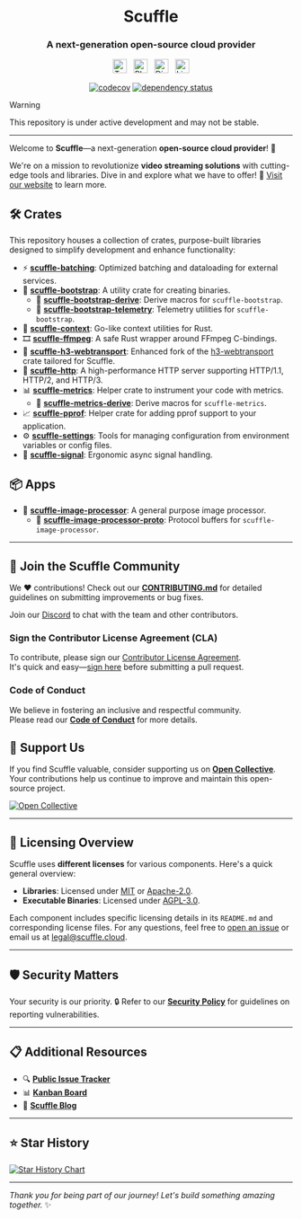 <div align="center">
    <h1>Scuffle</h1>
    <h3>A next-generation open-source cloud provider</h3>
</div>

<p align="center">
    <a href="https://twitter.com/scufflecloud"><img height="25" src="https://img.shields.io/badge/Twitter-000000?style=flat&logo=x&logoColor=white" alt="Twitter"></a>
    &nbsp;
    <a href="https://bsky.app/profile/scuffle.cloud"><img height="25" src="https://img.shields.io/badge/Bluesky-00A0FF?style=flat&logo=bluesky&logoColor=white" alt="Bluesky"></a>
    &nbsp;
    <a href="https://discord.gg/scuffle"><img height="25" src="https://img.shields.io/badge/Discord-5865f2?style=flat&logo=discord&logoColor=white" alt="Discord"></a>
    &nbsp;
    <a href="https://linkedin.com/company/scufflecloud"><img height="25" src="https://img.shields.io/badge/LinkedIn-0A66C2?style=flat&logo=linkedin&logoColor=white" alt="LinkedIn"></a>
</p>

<p align="center">
    <a href="https://codecov.io/gh/ScuffleCloud/scuffle"><img src="https://codecov.io/gh/ScuffleCloud/scuffle/branch/main/graph/badge.svg?token=LJCYSZR4IV" alt="codecov"></a>
    <a href="https://deps.rs/repo/github/ScuffleCloud/scuffle"><img src="https://deps.rs/repo/github/ScuffleCloud/scuffle/status.svg" alt="dependency status"></a>
</p>

> [!WARNING]  
> This repository is under active development and may not be stable.

---

Welcome to **Scuffle**—a next-generation **open-source cloud provider**! 🚀

We're on a mission to revolutionize **video streaming solutions** with cutting-edge tools and libraries. Dive in and explore what we have to offer! 🔗 [Visit our website](https://scuffle.cloud) to learn more.


## 🛠️ Crates

This repository houses a collection of crates, purpose-built libraries designed to simplify development and enhance functionality:

- ⚡ **[scuffle-batching](./crates/batching)**:  Optimized batching and dataloading for external services.
- 🚀 **[scuffle-bootstrap](./crates/bootstrap)**:  A utility crate for creating binaries.
    - 🔧 **[scuffle-bootstrap-derive](./crates/bootstrap/derive)**:  Derive macros for `scuffle-bootstrap`.
    - 🔭 **[scuffle-bootstrap-telemetry](./crates/bootstrap/telemetry)**:  Telemetry utilities for `scuffle-bootstrap`.
- 🧭 **[scuffle-context](./crates/context)**:  Go-like context utilities for Rust.
- 🎞️ **[scuffle-ffmpeg](./crates/ffmpeg)**:  A safe Rust wrapper around FFmpeg C-bindings.
- 📡 **[scuffle-h3-webtransport](./crates/h3-webtransport)**:  Enhanced fork of the [h3-webtransport](https://crates.io/crates/h3-webtransport) crate tailored for Scuffle.
- 🦈 **[scuffle-http](./crates/http)**:  A high-performance HTTP server supporting HTTP/1.1, HTTP/2, and HTTP/3.
- 📊 **[scuffle-metrics](./crates/metrics)**:  Helper crate to instrument your code with metrics.
    - 🔧 **[scuffle-metrics-derive](./crates/metrics/derive)**:  Derive macros for `scuffle-metrics`.
- 📈 **[scuffle-pprof](./crates/pprof)**:  Helper crate for adding pprof support to your application.
- ⚙️ **[scuffle-settings](./crates/settings)**:  Tools for managing configuration from environment variables or config files.
- 📶 **[scuffle-signal](./crates/signal)**:  Ergonomic async signal handling.

## 📦 Apps

- 📸 **[scuffle-image-processor](./apps/image-processor)**:  A general purpose image processor.
    - 🔧 **[scuffle-image-processor-proto](./apps/image-processor/proto)**:  Protocol buffers for `scuffle-image-processor`.

---

## 🤝 Join the Scuffle Community

We ❤️ contributions! Check out our [**CONTRIBUTING.md**](./CONTRIBUTING.md) for detailed guidelines on submitting improvements or bug fixes.

Join our [Discord](https://discord.gg/scuffle) to chat with the team and other contributors.

### Sign the Contributor License Agreement (CLA)

To contribute, please sign our [Contributor License Agreement](./CLA.md).  
It's quick and easy—[sign here](https://cla.scuffle.cloud) before submitting a pull request.

### Code of Conduct

We believe in fostering an inclusive and respectful community.  
Please read our [**Code of Conduct**](./CODE_OF_CONDUCT.md) for more details.

## 💖 Support Us

If you find Scuffle valuable, consider supporting us on [**Open Collective**](https://opencollective.com/scuffle). Your contributions help us continue to improve and maintain this open-source project.

[![Open Collective](https://a11ybadges.com/badge?logo=opencollective)](https://opencollective.com/scuffle)

---

## 📜 Licensing Overview

Scuffle uses **different licenses** for various components. Here's a quick general overview:

- **Libraries**: Licensed under [MIT](./LICENSE.MIT) or [Apache-2.0](./LICENSE.Apache-2.0).
- **Executable Binaries**: Licensed under [AGPL-3.0](./LICENSE.AGPL-3.0).

Each component includes specific licensing details in its `README.md` and corresponding license files. For any questions, feel free to [open an issue](https://github.com/ScuffleCloud/scuffle/issues) or email us at [legal@scuffle.cloud](mailto:legal@scuffle.cloud).

---

## 🛡️ Security Matters

Your security is our priority. 🔒 Refer to our [**Security Policy**](./.github/SECURITY.md) for guidelines on reporting vulnerabilities.

---

## 📋 Additional Resources

- 🔍 [**Public Issue Tracker**](https://jira.scuffle.cloud)
- 📊 [**Kanban Board**](https://scuffle.notion.site)
- 📰 [**Scuffle Blog**](https://bytes.scuffle.cloud)

---

## ⭐ Star History

[![Star History Chart](https://api.star-history.com/svg?repos=scufflecloud/scuffle&type=Date)](https://star-history.com/#scufflecloud/scuffle&Date)

---

*Thank you for being part of our journey! Let's build something amazing together.* ✨
